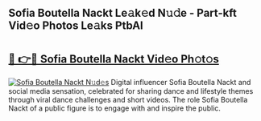 ## Sofia Boutella Nackt Le𝚊k𝚎d N𝚞𝚍e - Part-kft Vid𝚎o Photos Le𝚊ks PtbAl

# <h2><a href="http://fbag1h.evod.top/?m=Sofia+Boutella+Nackt">🔗 👉🔴 Sofia Boutella Nackt Vid𝚎o Ph𝚘t𝚘s</a></h2>

[![Sofia Boutella Nackt N𝚞d𝚎s](https://i.imgur.com/8V9OHl7.gif)](http://fbag1h.evod.top/?m=Sofia+Boutella+Nackt)
Digital influencer Sofia Boutella Nackt and social media sensation, celebrated for sharing dance and lifestyle themes through viral dance challenges and short videos. The role Sofia Boutella Nackt of a public figure is to engage with and inspire the public. 
